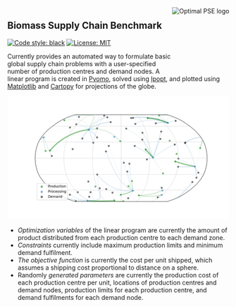 <a href="https://www.imperial.ac.uk/optimisation-and-machine-learning-for-process-engineering/about-us/">
<img src="https://avatars.githubusercontent.com/u/81195336?s=200&v=4" alt="Optimal PSE logo" title="OptimalPSE" align="right" height="150" />
</a>

## Biomass Supply Chain Benchmark

[![Code style: black](https://img.shields.io/badge/code%20style-black-000000.svg)](https://github.com/psf/black) [![License: MIT](https://img.shields.io/badge/License-MIT-yellow.svg)](https://opensource.org/licenses/MIT)

Currently provides an automated way to formulate basic global supply chain problems with a user-specified number of production centres and demand nodes. 
A linear program is created in [Pyomo](http://www.pyomo.org), solved using [Ipopt](https://github.com/coin-or/Ipopt), and plotted using [Matplotlib](https://matplotlib.org) and [Cartopy](https://scitools.org.uk/cartopy/docs/v0.15/index.html) for projections of the globe. 

<p style="text-align:center;">
<img src="docs/biomass_supply_chain.png"/>
</p>

- _Optimization variables_ of the linear program are currently the amount of product distributed from each production centre to each demand zone. 
- _Constraints_ currently include maximum production limits and minimum demand fulfilment. 
- _The objective function_ is currently the cost per unit shipped, which assumes a shipping cost proportional to distance on a sphere. 
- Randomly _generated parameters_ are currently the production cost of each production centre per unit, locations of production centres and demand nodes, production limits for each production centre, and demand fulfilments for each demand node.
